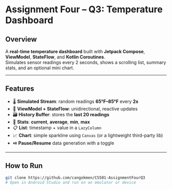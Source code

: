 # Assignment Four – Q3: Temperature Dashboard

## Overview
A **real-time temperature dashboard** built with **Jetpack Compose**, **ViewModel**, **StateFlow**, and **Kotlin Coroutines**.  
Simulates sensor readings every 2 seconds, shows a scrolling list, summary stats, and an optional mini chart.

---

## Features
- 🌡️ **Simulated Stream**: random readings **65°F–85°F** every **2s**  
- 🧠 **ViewModel + StateFlow**: unidirectional, reactive updates  
- 🗃️ **History Buffer**: stores the **last 20 readings**  
- 🧮 **Stats**: **current**, **average**, **min**, **max**  
- 📋 **List**: timestamp + value in a `LazyColumn`  
- 📈 **Chart**: simple sparkline using `Canvas` (or a lightweight third-party lib)  
- ⏯️ **Pause/Resume** data generation with a toggle
---

## How to Run
```bash
git clone https://github.com/cangokmen/CS501-AssignmentFourQ3
# Open in Android Studio and run on an emulator or device
```
